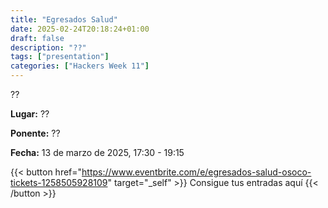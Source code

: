 ```yaml
---
title: "Egresados Salud"
date: 2025-02-24T20:18:24+01:00
draft: false
description: "??"
tags: ["presentation"]
categories: ["Hackers Week 11"]
---
```


??

**Lugar:** ??

**Ponente:** ??

**Fecha:** 13 de marzo de 2025, 17:30 - 19:15

{{< button href="https://www.eventbrite.com/e/egresados-salud-osoco-tickets-1258505928109" target="_self" >}}
Consigue tus entradas aquí
{{< /button >}}
